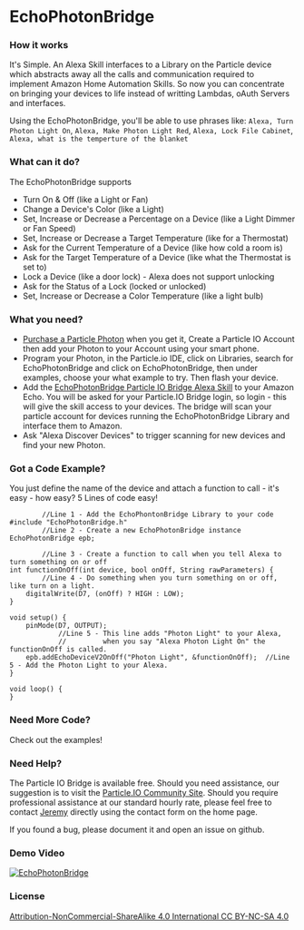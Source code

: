 # EchoPhotonBridge

### How it works

It's Simple.  An Alexa Skill interfaces to a Library on the Particle device which abstracts away all the calls and communication required to implement Amazon Home Automation Skills.  So now you can concentrate on bringing your devices to life instead of writting Lambdas, oAuth Servers and interfaces.

Using the EchoPhotonBridge, you'll be able to use phrases like:
    ```Alexa, Turn Photon Light On```,   ```Alexa, Make Photon Light Red```,
    ```Alexa, Lock File Cabinet```,  ```Alexa, what is the temperture of the blanket```
    
### What can it do?
The EchoPhotonBridge supports

  - Turn On & Off (like a Light or Fan)
  - Change a Device's Color (like a Light)
  - Set, Increase or Decrease a Percentage on a Device (like a Light Dimmer or Fan Speed)
  - Set, Increase or Decrease a Target Temperature (like for a Thermostat)
  - Ask for the Current Temperature of a Device (like how cold a room is)
  - Ask for the Target Temperature of a Device (like what the Thermostat is set to)
  - Lock a Device (like a door lock) - Alexa does not support unlocking
  - Ask for the Status of a Lock (locked or unlocked)
  - Set, Increase or Decrease a Color Temperature (like a light bulb)

### What you need?
  - [Purchase a Particle Photon](https://www.amazon.com/Particle-PHOTON-Comprehensive-Development-Access/dp/B016YNU1A0/ref=sr_1_fkmr0_1?ie=UTF8&qid=1501629481&sr=8-1-fkmr0&keywords=particle.io+photon) when you get it, Create a Particle IO Account then add your Photon to your Account using your smart phone.
  -  Program your Photon, in the Particle.io IDE, click on Libraries, search for EchoPhotonBridge and click on EchoPhotonBridge, then under examples, choose your what example to try.  Then flash your device.
  - Add the [EchoPhotonBridge Particle IO Bridge Alexa Skill](https://www.amazon.com/Particle-IO-Bridge-IOT-Pimp/dp/B074M1SLKY/ref=sr_1_1?s=digital-skills&ie=UTF8&qid=1503176563&sr=1-1&keywords=particle) to your Amazon Echo.  You will be asked for your Particle.IO Bridge login, so login - this will give the skill access to your devices.  The bridge will scan your particle account for devices running the EchoPhotonBridge Library and interface them to Amazon.  
  - Ask "Alexa Discover Devices" to trigger scanning for new devices and find your new Photon.

### Got a Code Example?
You just define the name of the device and attach a function to call - it's easy - how easy?  5 Lines of code easy!

```
        //Line 1 - Add the EchoPhontonBridge Library to your code
#include "EchoPhotonBridge.h"
        //Line 2 - Create a new EchoPhotonBridge instance
EchoPhotonBridge epb;  

        //Line 3 - Create a function to call when you tell Alexa to turn something on or off
int functionOnOff(int device, bool onOff, String rawParameters) { 
        //Line 4 - Do something when you turn something on or off, like turn on a light.
    digitalWrite(D7, (onOff) ? HIGH : LOW);
}

void setup() {
    pinMode(D7, OUTPUT);
            //Line 5 - This line adds "Photon Light" to your Alexa, 
            //         when you say "Alexa Photon Light On" the functionOnOff is called.
    epb.addEchoDeviceV2OnOff("Photon Light", &functionOnOff);  //Line 5 - Add the Photon Light to your Alexa.
}

void loop() {
}
```

### Need More Code?

Check out the examples!

### Need Help?

The Particle IO Bridge is available free.  Should you need assistance, our suggestion is to visit the [Particle.IO Community Site](https://community.particle.io/). Should you require professional assistance at our standard hourly rate, please feel free to contact [Jeremy](mailto:proffitt.jeremy@gmail.com) directly using the contact form on the home page.

If you found a bug, please document it and open an issue on github.

### Demo Video
[![EchoPhotonBridge](https://i.ytimg.com/vi/eNSgS2_YVjQ/hqdefault.jpg?sqp=-oaymwEXCNACELwBSFryq4qpAwkIARUAAIhCGAE=&rs=AOn4CLBODEUqFiHbcKjYdSeF34wuJOe7yA)](https://www.youtube.com/watch?v=eNSgS2_YVjQ "EchoPhotonBridge")

### License

[Attribution-NonCommercial-ShareAlike 4.0 International CC BY-NC-SA 4.0](ttps://creativecommons.org/licenses/by-nc-sa/4.0/)
